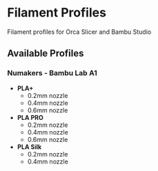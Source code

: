 # Filament Profiles
Filament profiles for Orca Slicer and Bambu Studio

## Available Profiles

### Numakers - Bambu Lab A1
- **PLA+**
  - 0.2mm nozzle
  - 0.4mm nozzle  
  - 0.6mm nozzle
- **PLA PRO**
  - 0.2mm nozzle
  - 0.4mm nozzle
  - 0.6mm nozzle
- **PLA Silk**
  - 0.2mm nozzle
  - 0.4mm nozzle
